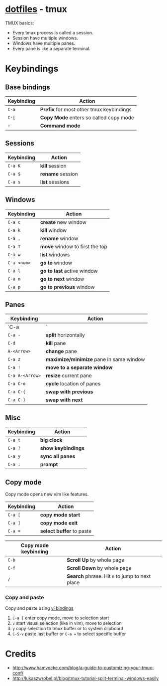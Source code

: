 # [dotfiles](../) - tmux

TMUX basics:

- Every tmux process is called a session.
- Session have multiple windows.
- Windows have multiple panes.
- Every pane is like a separate terminal.

# Keybindings

## Base bindings

| Keybinding    | Action |
|---------------|--------
| `C-a`         | **Prefix** for most other tmux keybindings |
| `C-[`         | **Copy Mode** enters so called copy mode |
| `:`           | **Command mode** |

## Sessions

| Keybinding    | Action |
|---------------|--------
| `C-a K`       | **kill** session |
| `C-a $`       | **rename** session |
| `C-a s`       | **list** sessions |

## Windows

| Keybinding    | Action |
|---------------|--------|
| `C-a c`       | **create** new window |
| `C-a k`       | **kill** window |
| `C-a ,`       | **rename** window |
| `C-a T`       | **move** window to first the top |
| `C-a w`       | **list** windows |
| `C-a <num>`   | **go to <num>** window |
| `C-a l`       | **go to last** active window |
| `C-a n`       | **go to next** window |
| `C-a p`       | **go to previous** window |

## Panes

| Keybinding    | Action |
|---------------|--------|
| `C-a |`       | **split** vertically |
| `C-a -`       | **split** horizontally |
| `C-d`         | **kill** pane |
| `A-<Arrow>`   | **change** pane |
| `C-a z`       | **maximize/minimize** pane in same window |
| `C-a !`       | **move to a separate window** |
| `C-a A-<Arrow>` | **resize** current pane |
| `C-a C-o`     | **cycle** location of panes |
| `C-a C-{`     | **swap with previous** |
| `C-a C-}`     | **swap with next** |

## Misc

| Keybinding    | Action |
|---------------|--------
| `C-a t`       | **big clock** |
| `C-a ?`       | **show keybindings** |
| `C-a y`       | **sync all panes** |
| `C-a :`       | **prompt** |


## Copy mode

Copy mode opens new vim like features.

| Keybinding    | Action |
|---------------|--------
| `C-a [`       | **copy mode start** |
| `C-a ]`       | **copy  mode exit** |
| `C-a =`       | **select buffer** to paste |

| Copy mode keybinding    | Action |
|-------------------------|--------|
| `C-b`                   | **Scroll Up** by whole page  |
| `C-f`                   | **Scroll Down** by whole page  |
| `/`                     | **Search** phrase. Hit `n` to jump to next place  |

### Copy and paste

Copy and paste using [vi bindings](https://awhan.wordpress.com/2010/06/20/copy-paste-in-tmux/)

1. `C-a [` enter copy mode, move to selection start
2. `v` start visual selection (like in vim), move to selection
3. `y` copy selection to tmux buffer or to system clipboard
4. `C-S-v` paste last buffer or `C-a =` to select specific buffer

# Credits
- http://www.hamvocke.com/blog/a-guide-to-customizing-your-tmux-conf/
- http://lukaszwrobel.pl/blog/tmux-tutorial-split-terminal-windows-easily

